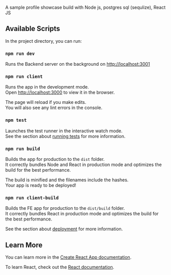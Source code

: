 A sample profile showcase build with Node js, postgres sql (sequlize), React JS

## Available Scripts

In the project directory, you can run:

### `npm run dev`
Runs the Backend server on the background on [http://localhost:3001](http://localhost:3001)

### `npm run client`
Runs the app in the development mode.<br />
Open [http://localhost:3000](http://localhost:3000) to view it in the browser.

The page will reload if you make edits.<br />
You will also see any lint errors in the console.

### `npm test`

Launches the test runner in the interactive watch mode.<br />
See the section about [running tests](https://facebook.github.io/create-react-app/docs/running-tests) for more information.

### `npm run build`

Builds the app for production to the `dist` folder.<br />
It correctly bundles Node and React in production mode and optimizes the build for the best performance.

The build is minified and the filenames include the hashes.<br />
Your app is ready to be deployed!

### `npm run client-build`

Builds the FE app for production to the `dist/build` folder.<br />
It correctly bundles React in production mode and optimizes the build for the best performance.


See the section about [deployment](https://facebook.github.io/create-react-app/docs/deployment) for more information.

## Learn More

You can learn more in the [Create React App documentation](https://facebook.github.io/create-react-app/docs/getting-started).

To learn React, check out the [React documentation](https://reactjs.org/).
